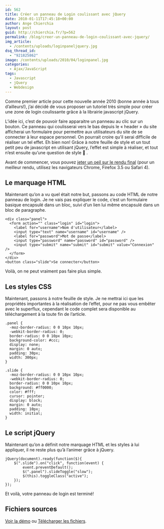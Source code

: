 ```yaml
---
id: 562
title: Créer un panneau de Login coulissant avec jQuery
date: 2010-01-11T17:45:18+00:00
author: Ange Chierchia
layout: post
guid: http://chierchia.fr/?p=562
permalink: /blog/creer-un-panneau-de-login-coulissant-avec-jquery/
img_article:
  - /contents/uploads/loginpaneljquery.jpg
dsq_thread_id:
  - "921825862"
image: /contents/uploads/2010/04/loginpanel.jpg
categories:
  - Ajax/JavaScript
tags:
  - Javascript
  - jQuery
  - Webdesign
---
```

Comme premier article pour cette nouvelle année 2010 (bonne année à tous d&rsquo;ailleurs!), j&rsquo;ai décidé de vous proposer un tutoriel très simple pour créer une zone de login coulissante grâce à la librairie javascript jQuery.

<!--more-->L&rsquo;idée ici, c&rsquo;est de pouvoir faire apparaitre un panneau au clic sur un bouton. Ce panneau qui coulisserai vers le bas depuis le &laquo;&nbsp;header&nbsp;&raquo; du site afficherai un formulaire pour permettre aux utilisateurs du site de se connecter à leur espace personnel. On pourrait croire qu&rsquo;il serai difficile de réaliser un tel effet. Eh bien non! Grâce à notre feuille de style et un tout petit peu de javascript en utilisant jQuery, l&rsquo;effet est simple à réaliser, et tout n&rsquo;est ensuite qu&rsquo;une question de style  .

Avant de commencer, vous pouvez [jeter un oeil sur le rendu final](https://nighcrawl.github.io/slide-panel-login/ "Démo : Panneau de login coulissant avec jQuery") (pour un meilleur rendu, utilisez les navigateurs Chrome, Firefox 3.5 ou Safari 4).

## Le marquage HTML

Maintenant qu&rsquo;on a vu quel était notre but, passons au code HTML de notre panneau de login. Je ne vais pas expliquer le code, c&rsquo;est un formulaire basique encapsulé dans un bloc, suivi d&rsquo;un lien lui même encapsulé dans un bloc de paragraphe.

    <div class="panel">
      <form action="" class="login" id="login">
        <label for="username">Nom d'utilisateur</label>
        <input type="text" name="username" id="username" />
        <label for="password">Mot de passe</label>
        <input type="password" name="password" id="password" />
        <input type="submit" name="submit" id="submit" value="Connexion" />
      </form>  
    </div>
    <button class="slide">Se connecter</button>

Voilà, on ne peut vraiment pas faire plus simple.

## Les styles CSS

Maintenant, passons à notre feuille de style. Je ne mettrai ici que les propriétés importantes à la réalisation de l&rsquo;effet, pour ne pas vous embêter avec le superflux, cependant le code complet sera disponible au téléchargement à la toute fin de l&rsquo;article.

    .panel {
      -moz-border-radius: 0 0 10px 10px;
      -webkit-border-radius: 0;
      border-radius: 0 0 10px 10px;
      background-color: #ccc;
      display: none;
      margin: 0 auto;
      padding: 30px;
      width: 300px;
    }

    .slide {
      -moz-border-radius: 0 0 10px 10px;
      -webkit-border-radius: 0;
      border-radius: 0 0 10px 10px;
      background: #ff0000;
      color: #fff;
      cursor: pointer;
      display: block;
      margin: 0 auto;
      padding: 10px;
      width: initial;
    }

## Le script jQuery

Maintenant qu&rsquo;on a définit notre marquage HTML et les styles à lui appliquer, il ne reste plus qu&rsquo;à l&rsquo;animer grâce à jQuery.

    jQuery(document).ready(function($){
        $(".slide").on("click", function(event) {
            event.preventDefault();
            $(".panel").slideToggle("slow");
            $(this).toggleClass("active");
        });
    });

Et voilà, votre panneau de login est terminé!

## Fichiers sources
[Voir la démo](https://nighcrawl.github.io/slide-panel-login/) ou [Télécharger les fichiers](https://github.com/nighcrawl/slide-panel-login).